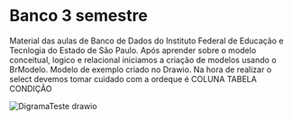 # Banco 3 semestre
Material das aulas de Banco de Dados do  Instituto Federal de Educação e Tecnlogia do Estado de São Paulo.
Após aprender sobre o modelo conceitual, logico e relacional iniciamos a criação de modelos usando o BrModelo.
Modelo de exemplo criado no Drawio.
Na hora de realizar o select devemos tomar cuidado com a ordeque é
COLUNA
TABELA
CONDIÇÃO

![DigramaTeste drawio](https://github.com/user-attachments/assets/89790ff7-9dd2-4552-9833-c4ce7d81f078)

